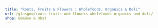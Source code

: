 ```yaml
---
title: "Roots, Fruits & Flowers : Wholefoods, Organics & Deli"
url: /glasgow/roots-fruits-und-flowers-wholefoods-organics-und-deli/
shop: Gemüse & Obst
---
```

